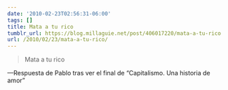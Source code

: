 ```yaml
---
date: '2010-02-23T02:56:31-06:00'
tags: []
title: Mata a tu rico
tumblr_url: https://blog.millaguie.net/post/406017220/mata-a-tu-rico
url: /2010/02/23/mata-a-tu-rico/
---
```


> Mata a tu rico

—Respuesta de Pablo tras ver el final de “Capitalismo. Una historia de amor”